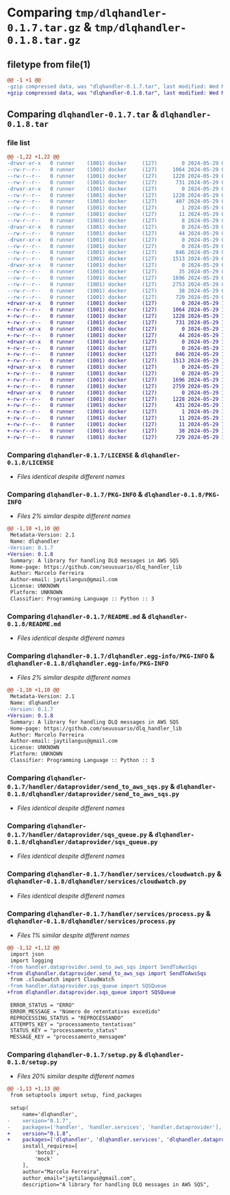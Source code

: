# Comparing `tmp/dlqhandler-0.1.7.tar.gz` & `tmp/dlqhandler-0.1.8.tar.gz`

## filetype from file(1)

```diff
@@ -1 +1 @@
-gzip compressed data, was "dlqhandler-0.1.7.tar", last modified: Wed May 29 06:47:12 2024, max compression
+gzip compressed data, was "dlqhandler-0.1.8.tar", last modified: Wed May 29 19:12:49 2024, max compression
```

## Comparing `dlqhandler-0.1.7.tar` & `dlqhandler-0.1.8.tar`

### file list

```diff
@@ -1,22 +1,22 @@
-drwxr-xr-x   0 runner    (1001) docker     (127)        0 2024-05-29 06:47:12.258133 dlqhandler-0.1.7/
--rw-r--r--   0 runner    (1001) docker     (127)     1064 2024-05-29 06:47:02.000000 dlqhandler-0.1.7/LICENSE
--rw-r--r--   0 runner    (1001) docker     (127)     1228 2024-05-29 06:47:12.258133 dlqhandler-0.1.7/PKG-INFO
--rw-r--r--   0 runner    (1001) docker     (127)      731 2024-05-29 06:47:02.000000 dlqhandler-0.1.7/README.md
-drwxr-xr-x   0 runner    (1001) docker     (127)        0 2024-05-29 06:47:12.258133 dlqhandler-0.1.7/dlqhandler.egg-info/
--rw-r--r--   0 runner    (1001) docker     (127)     1228 2024-05-29 06:47:12.000000 dlqhandler-0.1.7/dlqhandler.egg-info/PKG-INFO
--rw-r--r--   0 runner    (1001) docker     (127)      407 2024-05-29 06:47:12.000000 dlqhandler-0.1.7/dlqhandler.egg-info/SOURCES.txt
--rw-r--r--   0 runner    (1001) docker     (127)        1 2024-05-29 06:47:12.000000 dlqhandler-0.1.7/dlqhandler.egg-info/dependency_links.txt
--rw-r--r--   0 runner    (1001) docker     (127)       11 2024-05-29 06:47:12.000000 dlqhandler-0.1.7/dlqhandler.egg-info/requires.txt
--rw-r--r--   0 runner    (1001) docker     (127)        8 2024-05-29 06:47:12.000000 dlqhandler-0.1.7/dlqhandler.egg-info/top_level.txt
-drwxr-xr-x   0 runner    (1001) docker     (127)        0 2024-05-29 06:47:12.258133 dlqhandler-0.1.7/handler/
--rw-r--r--   0 runner    (1001) docker     (127)       44 2024-05-29 06:47:02.000000 dlqhandler-0.1.7/handler/__ini__.py
-drwxr-xr-x   0 runner    (1001) docker     (127)        0 2024-05-29 06:47:12.258133 dlqhandler-0.1.7/handler/dataprovider/
--rw-r--r--   0 runner    (1001) docker     (127)        0 2024-05-29 06:47:02.000000 dlqhandler-0.1.7/handler/dataprovider/__ini__.py
--rw-r--r--   0 runner    (1001) docker     (127)      846 2024-05-29 06:47:02.000000 dlqhandler-0.1.7/handler/dataprovider/send_to_aws_sqs.py
--rw-r--r--   0 runner    (1001) docker     (127)     1513 2024-05-29 06:47:02.000000 dlqhandler-0.1.7/handler/dataprovider/sqs_queue.py
-drwxr-xr-x   0 runner    (1001) docker     (127)        0 2024-05-29 06:47:12.258133 dlqhandler-0.1.7/handler/services/
--rw-r--r--   0 runner    (1001) docker     (127)       35 2024-05-29 06:47:02.000000 dlqhandler-0.1.7/handler/services/__ini__.py
--rw-r--r--   0 runner    (1001) docker     (127)     1696 2024-05-29 06:47:02.000000 dlqhandler-0.1.7/handler/services/cloudwatch.py
--rw-r--r--   0 runner    (1001) docker     (127)     2753 2024-05-29 06:47:02.000000 dlqhandler-0.1.7/handler/services/process.py
--rw-r--r--   0 runner    (1001) docker     (127)       38 2024-05-29 06:47:12.258133 dlqhandler-0.1.7/setup.cfg
--rw-r--r--   0 runner    (1001) docker     (127)      720 2024-05-29 06:47:02.000000 dlqhandler-0.1.7/setup.py
+drwxr-xr-x   0 runner    (1001) docker     (127)        0 2024-05-29 19:12:49.368278 dlqhandler-0.1.8/
+-rw-r--r--   0 runner    (1001) docker     (127)     1064 2024-05-29 19:12:39.000000 dlqhandler-0.1.8/LICENSE
+-rw-r--r--   0 runner    (1001) docker     (127)     1228 2024-05-29 19:12:49.368278 dlqhandler-0.1.8/PKG-INFO
+-rw-r--r--   0 runner    (1001) docker     (127)      731 2024-05-29 19:12:39.000000 dlqhandler-0.1.8/README.md
+drwxr-xr-x   0 runner    (1001) docker     (127)        0 2024-05-29 19:12:49.364278 dlqhandler-0.1.8/dlqhandler/
+-rw-r--r--   0 runner    (1001) docker     (127)       44 2024-05-29 19:12:39.000000 dlqhandler-0.1.8/dlqhandler/__init__.py
+drwxr-xr-x   0 runner    (1001) docker     (127)        0 2024-05-29 19:12:49.368278 dlqhandler-0.1.8/dlqhandler/dataprovider/
+-rw-r--r--   0 runner    (1001) docker     (127)        0 2024-05-29 19:12:39.000000 dlqhandler-0.1.8/dlqhandler/dataprovider/__init__.py
+-rw-r--r--   0 runner    (1001) docker     (127)      846 2024-05-29 19:12:39.000000 dlqhandler-0.1.8/dlqhandler/dataprovider/send_to_aws_sqs.py
+-rw-r--r--   0 runner    (1001) docker     (127)     1513 2024-05-29 19:12:39.000000 dlqhandler-0.1.8/dlqhandler/dataprovider/sqs_queue.py
+drwxr-xr-x   0 runner    (1001) docker     (127)        0 2024-05-29 19:12:49.368278 dlqhandler-0.1.8/dlqhandler/services/
+-rw-r--r--   0 runner    (1001) docker     (127)        0 2024-05-29 19:12:39.000000 dlqhandler-0.1.8/dlqhandler/services/__init__.py
+-rw-r--r--   0 runner    (1001) docker     (127)     1696 2024-05-29 19:12:39.000000 dlqhandler-0.1.8/dlqhandler/services/cloudwatch.py
+-rw-r--r--   0 runner    (1001) docker     (127)     2759 2024-05-29 19:12:39.000000 dlqhandler-0.1.8/dlqhandler/services/process.py
+drwxr-xr-x   0 runner    (1001) docker     (127)        0 2024-05-29 19:12:49.368278 dlqhandler-0.1.8/dlqhandler.egg-info/
+-rw-r--r--   0 runner    (1001) docker     (127)     1228 2024-05-29 19:12:49.000000 dlqhandler-0.1.8/dlqhandler.egg-info/PKG-INFO
+-rw-r--r--   0 runner    (1001) docker     (127)      431 2024-05-29 19:12:49.000000 dlqhandler-0.1.8/dlqhandler.egg-info/SOURCES.txt
+-rw-r--r--   0 runner    (1001) docker     (127)        1 2024-05-29 19:12:49.000000 dlqhandler-0.1.8/dlqhandler.egg-info/dependency_links.txt
+-rw-r--r--   0 runner    (1001) docker     (127)       11 2024-05-29 19:12:49.000000 dlqhandler-0.1.8/dlqhandler.egg-info/requires.txt
+-rw-r--r--   0 runner    (1001) docker     (127)       11 2024-05-29 19:12:49.000000 dlqhandler-0.1.8/dlqhandler.egg-info/top_level.txt
+-rw-r--r--   0 runner    (1001) docker     (127)       38 2024-05-29 19:12:49.368278 dlqhandler-0.1.8/setup.cfg
+-rw-r--r--   0 runner    (1001) docker     (127)      729 2024-05-29 19:12:39.000000 dlqhandler-0.1.8/setup.py
```

### Comparing `dlqhandler-0.1.7/LICENSE` & `dlqhandler-0.1.8/LICENSE`

 * *Files identical despite different names*

### Comparing `dlqhandler-0.1.7/PKG-INFO` & `dlqhandler-0.1.8/PKG-INFO`

 * *Files 2% similar despite different names*

```diff
@@ -1,10 +1,10 @@
 Metadata-Version: 2.1
 Name: dlqhandler
-Version: 0.1.7
+Version: 0.1.8
 Summary: A library for handling DLQ messages in AWS SQS
 Home-page: https://github.com/seuusuario/dlq_handler_lib
 Author: Marcelo Ferreira
 Author-email: jaytilangus@gmail.com
 License: UNKNOWN
 Platform: UNKNOWN
 Classifier: Programming Language :: Python :: 3
```

### Comparing `dlqhandler-0.1.7/README.md` & `dlqhandler-0.1.8/README.md`

 * *Files identical despite different names*

### Comparing `dlqhandler-0.1.7/dlqhandler.egg-info/PKG-INFO` & `dlqhandler-0.1.8/dlqhandler.egg-info/PKG-INFO`

 * *Files 2% similar despite different names*

```diff
@@ -1,10 +1,10 @@
 Metadata-Version: 2.1
 Name: dlqhandler
-Version: 0.1.7
+Version: 0.1.8
 Summary: A library for handling DLQ messages in AWS SQS
 Home-page: https://github.com/seuusuario/dlq_handler_lib
 Author: Marcelo Ferreira
 Author-email: jaytilangus@gmail.com
 License: UNKNOWN
 Platform: UNKNOWN
 Classifier: Programming Language :: Python :: 3
```

### Comparing `dlqhandler-0.1.7/handler/dataprovider/send_to_aws_sqs.py` & `dlqhandler-0.1.8/dlqhandler/dataprovider/send_to_aws_sqs.py`

 * *Files identical despite different names*

### Comparing `dlqhandler-0.1.7/handler/dataprovider/sqs_queue.py` & `dlqhandler-0.1.8/dlqhandler/dataprovider/sqs_queue.py`

 * *Files identical despite different names*

### Comparing `dlqhandler-0.1.7/handler/services/cloudwatch.py` & `dlqhandler-0.1.8/dlqhandler/services/cloudwatch.py`

 * *Files identical despite different names*

### Comparing `dlqhandler-0.1.7/handler/services/process.py` & `dlqhandler-0.1.8/dlqhandler/services/process.py`

 * *Files 1% similar despite different names*

```diff
@@ -1,12 +1,12 @@
 import json
 import logging
-from handler.dataprovider.send_to_aws_sqs import SendToAwsSqs
+from dlqhandler.dataprovider.send_to_aws_sqs import SendToAwsSqs
 from .cloudwatch import CloudWatch
-from handler.dataprovider.sqs_queue import SQSQueue
+from dlqhandler.dataprovider.sqs_queue import SQSQueue
 
 ERROR_STATUS = "ERRO"
 ERROR_MESSAGE = "Número de retentativas excedido"
 REPROCESSING_STATUS = "REPROCESSANDO"
 ATTEMPTS_KEY = "processamento_tentativas"
 STATUS_KEY = "processamento_status"
 MESSAGE_KEY = "processamento_mensagem"
```

### Comparing `dlqhandler-0.1.7/setup.py` & `dlqhandler-0.1.8/setup.py`

 * *Files 20% similar despite different names*

```diff
@@ -1,13 +1,13 @@
 from setuptools import setup, find_packages
 
 setup(
     name='dlqhandler',
-    version="0.1.7",
-    packages=['handler', 'handler.services', 'handler.dataprovider'],
+    version="0.1.8",
+    packages=['dlqhandler', 'dlqhandler.services', 'dlqhandler.dataprovider'],
     install_requires=[
         'boto3',
         'mock'
     ],
     author="Marcelo Ferreira",
     author_email="jaytilangus@gmail.com",
     description="A library for handling DLQ messages in AWS SQS",
```

